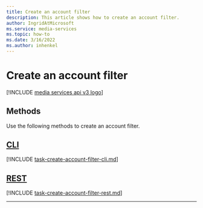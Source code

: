 ```yaml
---
title: Create an account filter
description: This article shows how to create an account filter.
author: IngridAtMicrosoft
ms.service: media-services
ms.topic: how-to
ms.date: 3/16/2022
ms.author: inhenkel
---
```


# Create an account filter

[!INCLUDE [media services api v3 logo](./includes/v3-hr.md)]

## Methods

Use the following methods to create an account filter.

## [CLI](#tab/cli/)

[!INCLUDE [task-create-account-filter-cli.md](./includes/task-create-account-filter-cli.md)]

## [REST](#tab/rest/)

[!INCLUDE [task-create-account-filter-rest.md](./includes/task-create-account-filter-rest.md)]

---
